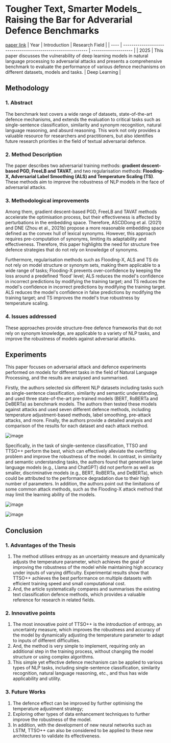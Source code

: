 # Tougher Text, Smarter Models_ Raising the Bar for Adverarial Defence Benchmarks
[paper link](https://arxiv.org/pdf/2501.02654) 
| Year | Introduction                                                         | Research Field                 |
| ---- | ------------------------------------------------------------ | -------------------- |
| 2025 | This paper discusses the vulnerability of deep learning models in natural language processing to adversarial attacks and presents a comprehensive benchmark to evaluate the performance of various defence mechanisms on different datasets, models and tasks.          |  Deep Learning        |

## Methodology

### 1. Abstract
The benchmark test covers a wide range of datasets, state-of-the-art defence mechanisms, and extends the evaluation to critical tasks such as single-sentence classification, similarity and synonym recognition, natural language reasoning, and absurd reasoning. This work not only provides a valuable resource for researchers and practitioners, but also identifies future research priorities in the field of textual adversarial defence.

### 2. Method Description 
The paper describes two adversarial training methods: **gradient descent-based PGD, FreeLB and TAVAT**, and two regularisation methods: **Flooding-X, Adversarial Label Smoothing (ALS) and Temperature Scaling (TS)**. These methods aim to improve the robustness of NLP models in the face of adversarial attacks.

### 3. Methodological improvements
Among them, gradient descent-based PGD, FreeLB and TAVAT methods accelerate the optimisation process, but their effectiveness is affected by perturbations in the embedding space. Therefore, ASCDDong et al. (2021) and DNE (Zhou et al., 2021b) propose a more reasonable embedding space defined as the convex hull of lexical synonyms. However, this approach requires pre-computation of synonyms, limiting its adaptability and effectiveness. Therefore, this paper highlights the need for structure free defence strategies that do not rely on knowledge of synonyms.

Furthermore, regularisation methods such as Flooding-X, ALS and TS do not rely on model structure or synonym sets, making them applicable to a wide range of tasks; Flooding-X prevents over-confidence by keeping the loss around a predefined ‘flood’ level; ALS reduces the model's confidence in incorrect predictions by modifying the training target; and TS reduces the model's confidence in incorrect predictions by modifying the training target. ALS reduces the model's confidence in false predictions by modifying the training target; and TS improves the model's true robustness by temperature scaling.

### 4. Issues addressed 
These approaches provide structure-free defence frameworks that do not rely on synonym knowledge, are applicable to a variety of NLP tasks, and improve the robustness of models against adversarial attacks.

## Experiments
This paper focuses on adversarial attack and defence experiments performed on models for different tasks in the field of Natural Language Processing, and the results are analysed and summarised.

Firstly, the authors selected six different NLP datasets including tasks such as single-sentence classification, similarity and semantic understanding, and used three state-of-the-art pre-trained models (BERT, RoBERTa and DeBERTa) as benchmark models. The authors then tested these models against attacks and used seven different defence methods, including temperature adjustment-based methods, label smoothing, pre-attack attacks, and more. Finally, the authors provide a detailed analysis and comparison of the results for each dataset and each attack method.

![image](https://github.com/user-attachments/assets/f3eea14b-4044-47a9-9f20-d3a81b50fc92)

Specifically, in the task of single-sentence classification, TTSO and TTSO++ perform the best, which can effectively alleviate the overfitting problem and improve the robustness of the model. In contrast, in similarity and semantic understanding tasks, the authors found that generative large language models (e.g., Llama and ChatGPT) did not perform as well as smaller, discriminative models (e.g., BERT, RoBERTa, and DeBERTa), which could be attributed to the performance degradation due to their high number of parameters. In addition, the authors point out the limitations of some common attack methods, such as the Flooding-X attack method that may limit the learning ability of the models. 

![image](https://github.com/user-attachments/assets/7426c986-f37f-4227-9449-bbd116a422eb)

![image](https://github.com/user-attachments/assets/7c24d721-828d-4ddd-b784-6c8a3b4e7ff0)

## Conclusion

### 1. Advantages of the Thesis
  1. The method utilises entropy as an uncertainty measure and dynamically adjusts the temperature parameter, which achieves the goal of improving the robustness of the model while maintaining high accuracy under inputs of varying difficulty. Experimental results show that TTSO++ achieves the best performance on multiple datasets with efficient training speed and small computational cost.
  2. And, the article systematically compares and summarises the existing text classification defence methods, which provides a valuable reference for research in related fields.

### 2. Innovative points
  1. The most innovative point of TTSO++ is the introduction of entropy, an uncertainty measure, which improves the robustness and accuracy of the model by dynamically adjusting the temperature parameter to adapt to inputs of different difficulties.
  2. And, the method is very simple to implement, requiring only an additional step in the training process, without changing the model structure or using complex algorithms.
  3. This simple yet effective defence mechanism can be applied to various types of NLP tasks, including single-sentence classification, similarity recognition, natural language reasoning, etc., and thus has wide applicability and utility. 

### 3. Future Works
  1. The defence effect can be improved by further optimising the temperature adjustment strategy;
  2. Exploring other types of data enhancement techniques to further improve the robustness of the model.
  3. In addition, with the development of new neural networks such as LSTM, TTSO++ can also be considered to be applied to these new architectures to validate its effectiveness.   
